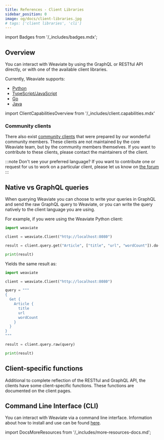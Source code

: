 ```yaml
---
title: References - Client Libraries
sidebar_position: 0
image: og/docs/client-libraries.jpg
# tags: ['client libraries', 'cli']
---
```

import Badges from '/_includes/badges.mdx';

<Badges/>

## Overview

You can interact with Weaviate by using the GraphQL or RESTful API directly, or with one of the available client libraries.

Currently, Weaviate supports:

- [Python](/developers/weaviate/client-libraries/python.md)
- [TypeScript/JavaScript](/developers/weaviate/client-libraries/typescript.mdx)
- [Go](/developers/weaviate/client-libraries/go.md)
- [Java](/developers/weaviate/client-libraries/java.md)

import ClientCapabilitiesOverview from '/_includes/client.capabilities.mdx'

<ClientCapabilitiesOverview />

### Community clients

There also exist [community clients](./community.md) that were prepared by our wonderful community members. These clients are not maintained by the core Weaviate team, but by the community members themselves. If you want to contribute to these clients, please contact the maintainers of the client.

:::note Don't see your preferred language?
If you want to contribute one or request for us to work on a particular client, please let us know on [the forum](https://forum.weaviate.io/)
:::

## Native vs GraphQL queries

When querying Weaviate you can choose to write your queries in GraphQL and send the raw GraphQL query to Weaviate, or you can write the query natively to the client language you are using.

For example, if you were using the Weaviate Python client:

```python
import weaviate

client = weaviate.Client("http://localhost:8080")

result = client.query.get("Article", ["title", "url", "wordCount"]).do()

print(result)
```

Yields the same result as:

```python
import weaviate

client = weaviate.Client("http://localhost:8080")

query = """
{
  Get {
    Article {
      title
      url
      wordCount
    }
  }
}
"""

result = client.query.raw(query)

print(result)
```

## Client-specific functions

Additional to complete reflection of the RESTful and GraphQL API, the clients have some client-specific functions. These functions are documented on the client pages.

## Command Line Interface (CLI)
You can interact with Weaviate via a command line interface. Information about how to install and use can be found [here](./cli.md).


import DocsMoreResources from '/_includes/more-resources-docs.md';

<DocsMoreResources />
